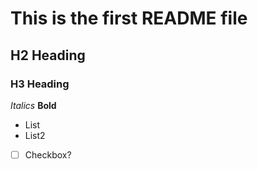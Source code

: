 # This is the first README file
## H2 Heading
### H3 Heading

*Italics*
**Bold**

- List
- List2

- [ ] Checkbox?
